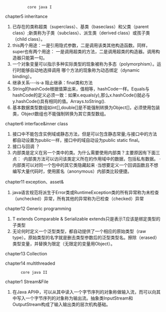               core java I
chapter5 inheritance
1. 已存在的类称超类（superclass）、基类（baseclass）和父类（parent class）;新类称为子类（subclass）、派生类（derived class）或孩子类（child class）。
2. this两个用途：一是引用隐式参数，二是调用该类其他构造函数。同样，super也有两个用途：
一是调用超类的方法，二是调用超类的构造器。调用构造器只能第一句。
3. 一个对象变量可以指示多种实际类型的现象被称为多态（polymorphism）。运行时能够自动地选择调用
哪个方法的现象称为动态绑定（dynamic binding）。
4. 继承关系---is-a 阻止继承：final类和方法
5. String的hashCode根据值算出来，值相等，hashCode一样。Equals与hashCode的定义必须一致：如果x.equals(y),那么x.hashCode()就必与y.hashCode()具有相同的值。Arrays.toString().
6. 基本数据类型数组如int[],double[]是不能强制转换为Object[]，必须使用包装类，Object数组也不能强制转换为其它类型数组。

chapter6 interface&inner class
1. 接口中不能包含实例域或静态方法，但是可以包含静态常量;与接口中的方法都自动设置为public一样，接口中的域自动设为public static final。
2. 接口与回调 ？
3. 内部类是定义在另一个类中的类。为什么需要使用内部类？主要原因有下面三点：
    ·内部类方法可以访问该类定义所在的作用域中的数据，包括私有数据。
    ·内部类可以对同一个包中的其它类隐藏起来
    ·当想要定义一个回调函数且不想编写大量代码时，使用匿名（anonymous）内部类比较便捷。

chapter11 exception、asset&
1. java语言规范将派生于Error类或RuntimeException类的所有异常称为未检查（unchecked）异常，所有其他的异常称为已检查（checked）异常

chapter12 Generic programming
1. T extends Comparable & Serializable extends只是表示T应该是绑定类型的子类型
2. 无论何时定义一个泛型类型，都自动提供了一个相应的原始类型（raw type）。原始类型的名字就是删去类型参数后的泛型类型名。擦除（erased）类型变量，并替换为限定（无限定的变量用Object）。

chapter13 Collection

chapter14 multithreaded


           core java II
chapter1  Stream&File
1. 在Java API中，可以从其中读入一个字节序列的对象称做输入流，而可以向其中写入一个字节序列的对象称为输出流。抽象类InputStream和OutputStream构成了输入输出类的层次机构基础。







